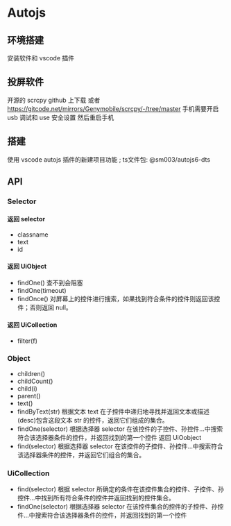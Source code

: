 # Autojs

## 环境搭建

安装软件和 vscode 插件

## 投屏软件

开源的 scrcpy github 上下载 或者 https://gitcode.net/mirrors/Genymobile/scrcpy/-/tree/master
手机需要开启 usb 调试和 use 安全设置 然后重启手机

## 搭建

使用 vscode autojs 插件的新建项目功能 ; ts文件包: @sm003/autojs6-dts

## API

### Selector

#### 返回 selector

- classname
- text
- id

#### 返回 UiObject

- findOne() 查不到会阻塞
- findOne(timeout)
- findOnce() 对屏幕上的控件进行搜索，如果找到符合条件的控件则返回该控件；否则返回 null。

#### 返回 UiCollection

- filter(f)

### Object

- children()
- childCount()
- child(i)
- parent()
- text()
- findByText(str) 根据文本 text 在子控件中递归地寻找并返回文本或描述(desc)包含这段文本 str 的控件，返回它们组成的集合。
- findOne(selector) 根据选择器 selector 在该控件的子控件、孙控件...中搜索符合该选择器条件的控件，并返回找到的第一个控件 返回 UiOobject
- find(selector) 根据选择器 selector 在该控件的子控件、孙控件...中搜索符合该选择器条件的控件，并返回它们组合的集合。

### UiCollection

- find(selector) 根据 selector 所确定的条件在该控件集合的控件、子控件、孙控件...中找到所有符合条件的控件并返回找到的控件集合。
- findOne(selector) 根据选择器 selector 在该控件集合的控件的子控件、孙控件...中搜索符合该选择器条件的控件，并返回找到的第一个控件
